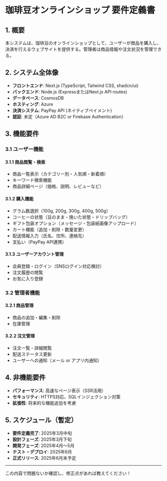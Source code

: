 # **珈琲豆オンラインショップ 要件定義書**

## **1. 概要**
本システムは、珈琲豆のオンラインショップとして、ユーザーが商品を購入し、決済を行えるウェブサイトを提供する。管理者は商品情報や注文状況を管理できる。

## **2. システム全体像**
- **フロントエンド**: Next.js (TypeScript, Tailwind CSS, shadcn/ui)
- **バックエンド**: Node.js (ExpressまたはNext.js API routes)
- **データベース**: CosmosDB
- **ホスティング**: Azure
- **決済システム**: PayPay API (ネイティブペイメント)
- **認証**: 未定（Azure AD B2C or Firebase Authentication）

## **3. 機能要件**

### **3.1 ユーザー機能**
#### **3.1.1 商品閲覧・検索**
- 商品一覧表示（カテゴリー別・人気順・新着順）
- キーワード検索機能
- 商品詳細ページ（価格、説明、レビューなど）

#### **3.1.2 購入機能**
- グラム数選択（100g, 200g, 300g, 400g, 500g）
- コーヒーの状態（豆のまま・挽いた状態・ドリップバッグ）
- ギフト包装オプション（メッセージ・包装紙画像アップロード）
- カート機能（追加・削除・数量変更）
- 配送情報入力（氏名、住所、連絡先）
- 支払い（PayPay API連携）

#### **3.1.3 ユーザーアカウント管理**
- 会員登録・ログイン（SNSログイン対応検討）
- 注文履歴の閲覧
- お気に入り登録

### **3.2 管理者機能**
#### **3.2.1 商品管理**
- 商品の追加・編集・削除
- 在庫管理

#### **3.2.2 注文管理**
- 注文一覧・詳細閲覧
- 配送ステータス更新
- ユーザーへの通知（メール or アプリ内通知）

## **4. 非機能要件**
- **パフォーマンス**: 高速なページ表示（SSR活用）
- **セキュリティ**: HTTPS対応、SQLインジェクション対策
- **拡張性**: 将来的な機能追加を考慮

## **5. スケジュール（暫定）**
- **要件定義完了**: 2025年3月中旬
- **設計フェーズ**: 2025年3月下旬
- **開発フェーズ**: 2025年4月～5月
- **テスト・デプロイ**: 2025年6月
- **正式リリース**: 2025年6月末予定

---

この内容で問題ないか確認し、修正点があれば教えてください！

